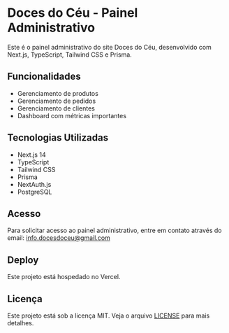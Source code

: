 # Doces do Céu - Painel Administrativo

Este é o painel administrativo do site Doces do Céu, desenvolvido com Next.js, TypeScript, Tailwind CSS e Prisma.

## Funcionalidades

- Gerenciamento de produtos
- Gerenciamento de pedidos
- Gerenciamento de clientes
- Dashboard com métricas importantes

## Tecnologias Utilizadas

- Next.js 14
- TypeScript
- Tailwind CSS
- Prisma
- NextAuth.js
- PostgreSQL

## Acesso

Para solicitar acesso ao painel administrativo, entre em contato através do email: info.docesdoceu@gmail.com

## Deploy

Este projeto está hospedado no Vercel.

## Licença

Este projeto está sob a licença MIT. Veja o arquivo [LICENSE](LICENSE) para mais detalhes. 